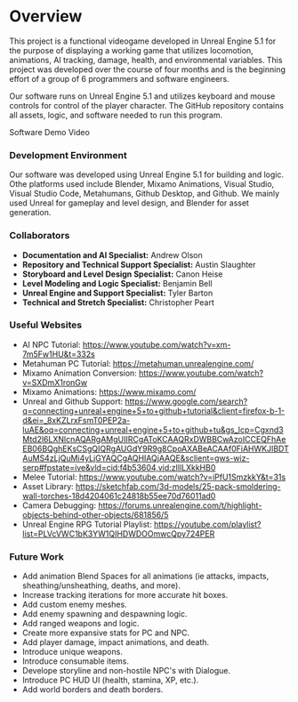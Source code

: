 # Overview
This project is a functional videogame developed in Unreal Engine 5.1 for the purpose of displaying a working game that utilizes locomotion, animations, AI tracking, damage, health, and environmental variables. This project was developed over the course of four months and is the beginning effort of a group of 6 programmers and software engineers.

Our software runs on Unreal Engine 5.1 and utilizes keyboard and mouse controls for control of the player character. The GitHub repository contains all assets, logic, and software needed to run this program.

Software Demo Video

### Development Environment
Our software was developed using Unreal Engine 5.1 for building and logic. Othe platforms used include Blender, Mixamo Animations, Visual Studio, Visual Studio Code, Metahumans, Github Desktop, and Github. We mainly used Unreal for gameplay and level design, and Blender for asset generation.

### Collaborators
- **Documentation and AI Specialist:** Andrew Olson
- **Repository and Technical Support Specialist:** Austin Slaughter
- **Storyboard and Level Design Specialist:** Canon Heise
- **Level Modeling and Logic Specialist:** Benjamin Bell
- **Unreal Engine and Support Specialist:** Tyler Barton
- **Technical and Stretch Specialist:** Christopher Peart

### Useful Websites

- AI NPC Tutorial: https://www.youtube.com/watch?v=xm-7m5Fw1HU&t=332s
- Metahuman PC Tutorial: https://metahuman.unrealengine.com/
- Mixamo Animation Conversion: https://www.youtube.com/watch?v=SXDmX1ronGw
- Mixamo Animations: https://www.mixamo.com/
- Unreal and Github Support: https://www.google.com/search?q=connecting+unreal+engine+5+to+github+tutorial&client=firefox-b-1-d&ei=_8xKZLrxFsmT0PEP2a-luAE&oq=connecting+unreal+engine+5+to+github+tu&gs_lcp=Cgxnd3Mtd2l6LXNlcnAQARgAMgUIIRCgAToKCAAQRxDWBBCwAzoICCEQFhAeEB06BQghEKsCSgQIQRgAUGdY9R9g8CpoAXABeACAAf0FiAHWKJIBDTAuMS4zLjQuMi4yLjGYAQCgAQHIAQjAAQE&sclient=gws-wiz-serp#fpstate=ive&vld=cid:f4b53604,vid:zIllLXkkHB0
- Melee Tutorial: https://www.youtube.com/watch?v=iPfU1SmzkkY&t=31s
- Asset Library: https://sketchfab.com/3d-models/25-pack-smoldering-wall-torches-18d4204061c24818b55ee70d76011ad0
- Camera Debugging: https://forums.unrealengine.com/t/highlight-objects-behind-other-objects/681856/5
- Unreal Engine RPG Tutorial Playlist: https://youtube.com/playlist?list=PLVcVWC1bK3YW1QIHDWDOOmwcQpy724PER

### Future Work
- Add animation Blend Spaces for all animations (ie attacks, impacts, sheathing/unsheathing, deaths, and more).
- Increase tracking iterations for more accurate hit boxes.
- Add custom enemy meshes.
- Add enemy spawning and despawning logic.
- Add ranged weapons and logic.
- Create more expansive stats for PC and NPC.
- Add player damage, impact animations, and death.
- Introduce unique weapons.
- Introduce consumable items.
- Develope storyline and non-hostile NPC's with Dialogue.
- Introduce PC HUD UI (health, stamina, XP, etc.).
- Add world borders and death borders.
